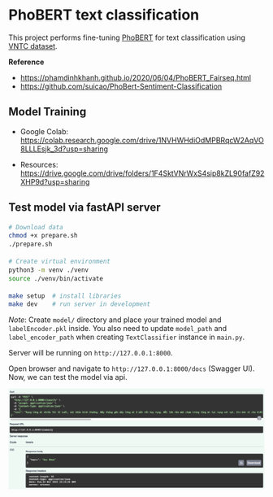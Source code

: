 # PhoBERT text classification

This project performs fine-tuning [PhoBERT](https://github.com/VinAIResearch/PhoBERT) for text classification using [VNTC dataset](https://github.com/duyvuleo/VNTC).

**Reference**

- https://phamdinhkhanh.github.io/2020/06/04/PhoBERT_Fairseq.html
- https://github.com/suicao/PhoBert-Sentiment-Classification

## Model Training

- Google Colab: https://colab.research.google.com/drive/1NVHWHdiOdMPBRqcW2AqVO8LLLEsjk_3d?usp=sharing

- Resources: https://drive.google.com/drive/folders/1F4SktVNrWxS4sip8kZL90fafZ92XHP9d?usp=sharing

## Test model via fastAPI server

```bash
# Download data
chmod +x prepare.sh
./prepare.sh

# Create virtual environment
python3 -m venv ./venv
source ./venv/bin/activate

make setup  # install libraries
make dev    # run server in development
```

*Note*: Create `model/` directory and place your trained model and `labelEncoder.pkl` inside. You also need to update `model_path` and `label_encoder_path` when creating `TextClassifier` instance in `main.py`.

Server will be running on `http://127.0.0.1:8000`.

Open browser and navigate to `http://127.0.0.1:8000/docs` (Swagger UI). Now, we can test the model via api.

<img src='./example.png' />